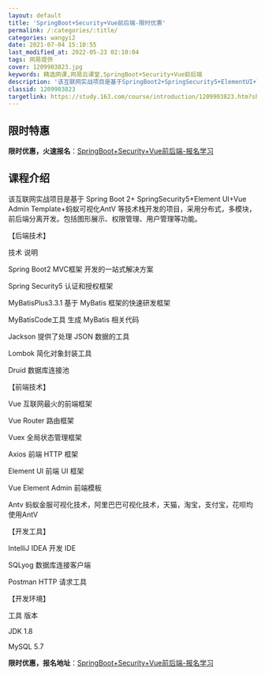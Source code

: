 ```yaml
---
layout: default
title: 'SpringBoot+Security+Vue前后端-限时优惠'
permalink: /:categories/:title/
categories: wangyi2
date: 2021-07-04 15:10:55
last_modified_at: 2022-05-23 02:10:04
tags: 网易提供
cover: 1209903823.jpg
keywords: 精选网课,网易云课堂,SpringBoot+Security+Vue前后端
description: '该互联网实战项目是基于SpringBoot2+SpringSecurity5+ElementUI+VueAdminTem'
classid: 1209903823
targetlink: https://study.163.com/course/introduction/1209903823.htm?share=1&shareId=1025206652&utm_campaign=share&utm_medium=iphoneShare&utm_source=&utm_u=1025206652
---
```


## 限时特惠

**限时优惠，火速报名**：[SpringBoot+Security+Vue前后端-报名学习](https://study.163.com/course/introduction/1209903823.htm?share=1&shareId=1025206652&utm_campaign=share&utm_medium=iphoneShare&utm_source=&utm_u=1025206652)

## 课程介绍

该互联网实战项目是基于 Spring Boot 2+ SpringSecurity5+Element UI+Vue Admin Template+蚂蚁可视化AntV 等技术栈开发的项目，采用分布式，多模块，前后端分离开发。包括图形展示、权限管理、用户管理等功能。



【后端技术】

技术	说明

Spring Boot2	MVC框架 开发的一站式解决方案

Spring Security5 	认证和授权框架

MyBatisPlus3.3.1 	基于 MyBatis 框架的快速研发框架

MyBatisCode工具	生成 MyBatis 相关代码

Jackson	提供了处理 JSON 数据的工具

Lombok	简化对象封装工具 

Druid   数据库连接池 



【前端技术】

Vue	       互联网最火的前端框架

Vue Router	路由框架

Vuex	全局状态管理框架

Axios	前端 HTTP 框架

Element UI	前端 UI 框架

Vue Element Admin	前端模板

Antv  蚂蚁金服可视化技术，阿里巴巴可视化技术，天猫，淘宝，支付宝，花呗均使用AntV



【开发工具】

IntelliJ IDEA	开发 IDE

SQLyog	数据库连接客户端

Postman	HTTP 请求工具



【开发环境】

工具	版本

JDK	1.8

MySQL	5.7

**限时优惠，报名地址**：[SpringBoot+Security+Vue前后端-报名学习](https://study.163.com/course/introduction/1209903823.htm?share=1&shareId=1025206652&utm_campaign=share&utm_medium=iphoneShare&utm_source=&utm_u=1025206652)

